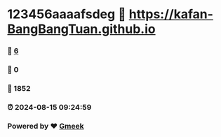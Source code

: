 # 123456aaaafsdeg :link: https://kafan-BangBangTuan.github.io 
### :page_facing_up: [6](https://kafan-BangBangTuan.github.io/tag.html) 
### :speech_balloon: 0 
### :hibiscus: 1852 
### :alarm_clock: 2024-08-15 09:24:59 
### Powered by :heart: [Gmeek](https://github.com/Meekdai/Gmeek)
